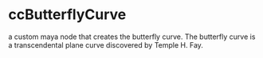# ccButterflyCurve
a custom maya node that creates the butterfly curve. 
The butterfly curve is a transcendental plane curve discovered by Temple H. Fay.
